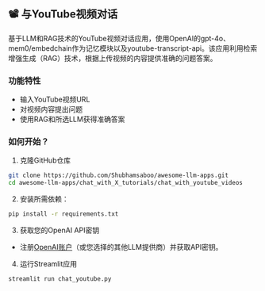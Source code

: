 ## 📽️ 与YouTube视频对话

基于LLM和RAG技术的YouTube视频对话应用，使用OpenAI的gpt-4o、mem0/embedchain作为记忆模块以及youtube-transcript-api。该应用利用检索增强生成（RAG）技术，根据上传视频的内容提供准确的问题答案。

### 功能特性

- 输入YouTube视频URL
- 对视频内容提出问题
- 使用RAG和所选LLM获得准确答案

### 如何开始？

1. 克隆GitHub仓库

```bash
git clone https://github.com/Shubhamsaboo/awesome-llm-apps.git
cd awesome-llm-apps/chat_with_X_tutorials/chat_with_youtube_videos
```
2. 安装所需依赖：

```bash
pip install -r requirements.txt
```
3. 获取您的OpenAI API密钥

- 注册[OpenAI账户](https://platform.openai.com/)（或您选择的其他LLM提供商）并获取API密钥。

4. 运行Streamlit应用
```bash
streamlit run chat_youtube.py
```